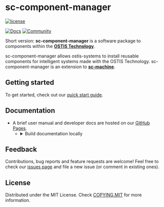 # sc-component-manager

[![license](https://img.shields.io/badge/License-MIT-yellow.svg)](COPYING.MIT)

[![Docs](https://img.shields.io/badge/Docs-gray?style=for-the-badge&logo=read-the-docs)](https://ostis-ai.github.io/sc-component-manager)
[![Community](https://img.shields.io/badge/-Community-teal?style=for-the-badge&logo=matrix)](https://app.element.io/index.html#/room/#ostis_tech_support:matrix.org)

Short version: **sc-component-manager** is a software package to components within the [**OSTIS Technology**](https://github.com/ostis-ai).

sc-component-manager allows ostis-systems to install reusable components for intelligent systems made with the OSTIS Technology. sc-component-manager is an extension to [**sc-machine**](https://github.com/ostis-ai/sc-machine).

## Getting started

To get started, check out our [quick start guide](https://ostis-ai.github.io/sc-component-manager/quick_start).

## Documentation

- A brief user manual and developer docs are hosted on our [GitHub Pages](https://ostis-ai.github.io/sc-component-manager).
  - <details>
      <summary>Build documentation locally</summary>

    ```sh
    pip3 install mkdocs mkdocs-material
    mkdocs serve
    # and open http://127.0.0.1:8004/ in your browser
    ```
    </details>

## Feedback

Contributions, bug reports and feature requests are welcome!
Feel free to check our [issues page](https://github.com/ostis-ai/sc-component-manager/issues) and file a new issue (or comment in existing ones).

## License

Distributed under the MIT License. Check [COPYING.MIT](COPYING.MIT) for more information.
